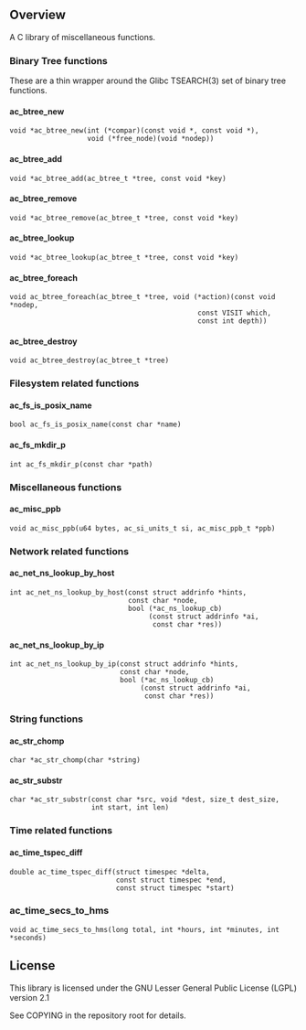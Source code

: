 ## Overview

A C library of miscellaneous functions.

### Binary Tree functions

These are a thin wrapper around the Glibc TSEARCH(3) set of binary tree
functions.

#### ac\_btree\_new

    void *ac_btree_new(int (*compar)(const void *, const void *),
                       void (*free_node)(void *nodep))

#### ac\_btree\_add

    void *ac_btree_add(ac_btree_t *tree, const void *key)

#### ac\_btree\_remove

    void *ac_btree_remove(ac_btree_t *tree, const void *key)

#### ac\_btree\_lookup

    void *ac_btree_lookup(ac_btree_t *tree, const void *key)

#### ac\_btree\_foreach

    void ac_btree_foreach(ac_btree_t *tree, void (*action)(const void *nodep,
                                                  const VISIT which,
                                                  const int depth))
#### ac\_btree\_destroy

    void ac_btree_destroy(ac_btree_t *tree)


### Filesystem related functions

#### ac\_fs\_is\_posix\_name

    bool ac_fs_is_posix_name(const char *name)

#### ac\_fs\_mkdir\_p

    int ac_fs_mkdir_p(const char *path)


### Miscellaneous functions

#### ac\_misc\_ppb

    void ac_misc_ppb(u64 bytes, ac_si_units_t si, ac_misc_ppb_t *ppb)


### Network related functions

#### ac\_net\_ns\_lookup\_by\_host


    int ac_net_ns_lookup_by_host(const struct addrinfo *hints,
                                 const char *node,
                                 bool (*ac_ns_lookup_cb)
                                      (const struct addrinfo *ai,
                                       const char *res))

#### ac\_net\_ns\_lookup\_by\_ip


    int ac_net_ns_lookup_by_ip(const struct addrinfo *hints,
                               const char *node,
                               bool (*ac_ns_lookup_cb)
                                    (const struct addrinfo *ai,
                                     const char *res))


### String functions

#### ac\_str\_chomp

    char *ac_str_chomp(char *string)

#### ac\_str\_substr

    char *ac_str_substr(const char *src, void *dest, size_t dest_size,
                        int start, int len)


### Time related functions

#### ac\_time\_tspec\_diff

    double ac_time_tspec_diff(struct timespec *delta,
                              const struct timespec *end,
                              const struct timespec *start)

### ac\_time\_secs\_to\_hms

    void ac_time_secs_to_hms(long total, int *hours, int *minutes, int *seconds)


## License

This library is licensed under the GNU Lesser General Public License (LGPL)
version 2.1

See COPYING in the repository root for details.

